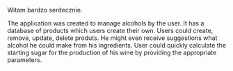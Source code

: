 Witam bardzo serdecznie.

The application was created to manage alcohols by the user. It has a database of products which users create their own. 
Users could create, remove, update, delete produts.
He might even receive suggestions what alcohol he could make from his ingredients.
User could quickly calculate the starting sugar for the production of his wine by providing the appropriate parameters.
